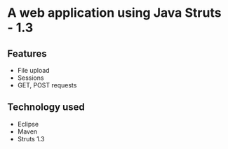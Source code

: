 # A web application using Java Struts - 1.3

## Features
- File upload
- Sessions
- GET, POST requests 

## Technology used 
- Eclipse
- Maven
- Struts 1.3
